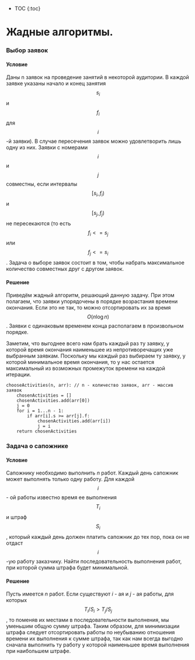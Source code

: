 * TOC
{:toc}

# Жадные алгоритмы.

### Выбор заявок

#### Условие

Даны n заявок на проведение занятий в некоторой аудитории. В каждой заявке указаны начало и конец занятия $$s_i$$ и
$$f_i$$ для $$i$$-й заявки). В случае пересечения заявок можно удовлетворить лишь одну из них. Заявки с номерами $$i$$ и
$$j$$ совместны, если интервалы $$[s_i,f_i)$$ и $$[s_j,f_j)$$ не пересекаются (то есть $$f_i <= s_j$$ или $$ f_j <=
s_i$$. Задача о выборе заявок состоит в том, чтобы набрать максимальное количество совместных друг с другом заявок.

#### Решение

Приведём жадный алгоритм, решающий данную задачу. При этом полагаем, что заявки упорядочены в порядке возрастания
времени окончания. Если это не так, то можно отсортировать их за время $$O(n\log n) $$. Заявки с одинаковым временем
конца располагаем в произвольном порядке.

Заметим, что выгоднее всего нам брать каждый раз ту заявку, у которой время окончания наименьшее из непротиворечащих уже
выбранным заявкам. Поскольку мы каждый раз выбираем ту заявку, у которой минимальное время окончания, то у нас остается
максимальный из возможных промежуток времени на каждой итерации.

```pseudocode
chooseActivities(n, arr): // n - количество заявок, arr - массив заявок
    chosenActivities = []
    chosenActivities.add(arr[0])
    j = 0
    for i = 1...n - 1:
        if arr[i].s >= arr[j].f:
            chosenActivities.add(arr[i])
            j = i
    return chosenActivities
```

### Задача о сапожнике

#### Условие

Сапожнику необходимо выполнить *n* работ. Каждый день сапожник может выполнять только одну работу. Для каждой $$i$$ - ой
работы известно время ее выполнения $$T_i$$ и штраф $$S_i$$, который каждый день должен платить сапожник до тех пор,
пока он не отдаст $$i$$-ую работу заказчику. Найти последовательность выполнения работ, при которой сумма штрафа будет
минимальной.

#### Решение

Пусть имеется *n* работ. Если существуют *i* - ая и *j* - ая работы, для которых $$T_i / S_i > T_j / S_j$$, то поменяв
их местами в последовательности выполнения, мы уменьшим общую сумму штрафа. Таким образом, для минимизации штрафа
следует отсортировать работы по неубыванию отношения времени их выполнения к сумме штрафа, так как нам всегда выгодно
сначала выполнить ту работу у которой наименьшее время выполнения при наибольшем штрафе.



